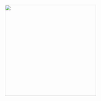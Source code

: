 <p align="center"><img src="https://github.com/DJS-Automate/.github/assets/64730205/bb65defc-7007-451b-9f93-de6be8ad05c0" width=300 /></p>
